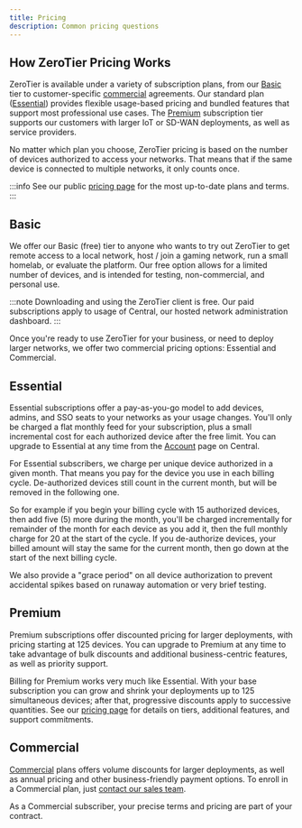```yaml
---
title: Pricing
description: Common pricing questions
---
```


## How ZeroTier Pricing Works

ZeroTier is available under a variety of subscription plans, from our [Basic](#basic) tier to customer-specific [commercial](#commercial) agreements. Our standard plan ([Essential](#essential)) provides flexible usage-based pricing and bundled features that support most professional use cases. The [Premium](#premium) subscription tier supports our customers with larger IoT or SD-WAN deployments, as well as service providers.

No matter which plan you choose, ZeroTier pricing is based on the number of devices authorized to access your networks. That means that if the same device is connected to multiple networks, it only counts once.

:::info
See our public [pricing page](https://www.zerotier.com/pricing/) for the most up-to-date plans and terms.
:::

## Basic

We offer our Basic (free) tier to anyone who wants to try out ZeroTier to get remote access to a local network, host / join a gaming network, run a small homelab, or evaluate the platform. Our free option allows for a limited number of devices, and is intended for testing, non-commercial, and personal use.

:::note
Downloading and using the ZeroTier client is free. Our paid subscriptions apply to usage of Central, our hosted network administration dashboard.
:::

Once you're ready to use ZeroTier for your business, or need to deploy larger networks, we offer two commercial pricing options: Essential and Commercial.

## Essential

Essential subscriptions offer a pay-as-you-go model to add devices, admins, and SSO seats to your networks as your usage changes. You'll only be charged a flat monthly feed for your subscription, plus a small incremental cost for each authorized device after the free limit. You can upgrade to Essential at any time from the [Account](https://my.zerotier.com/account) page on Central.

For Essential subscribers, we charge per unique device authorized in a given month. That means you pay for the device you use in each billing cycle. De-authorized devices still count in the current month, but will be removed in the following one.

So for example if you begin your billing cycle with 15 authorized devices, then add five (5) more during the month, you'll be charged incrementally for remainder of the month for each device as you add it, then the full monthly charge for 20 at the start of the cycle. If you de-authorize devices, your billed amount will stay the same for the current month, then go down at the start of the next billing cycle.

We also provide a "grace period" on all device authorization to prevent accidental spikes based on runaway automation or very brief testing.

## Premium

Premium subscriptions offer discounted pricing for larger deployments, with pricing starting at 125 devices. You can upgrade to Premium at any time to take advantage of bulk discounts and additional business-centric features, as well as priority support.

Billing for Premium works very much like Essential. With your base subscription you can grow and shrink your deployments up to 125 simultaneous devices; after that, progressive discounts apply to successive quantities. See our [pricing page](https://www.zerotier.com/pricing/) for details on tiers, additional features, and support commitments.

## Commercial

[Commercial](#commercial) plans offers volume discounts for larger deployments, as well as annual pricing and other business-friendly payment options. To enroll in a Commercial plan, just [contact our sales team](https://www.zerotier.com/contact).

As a Commercial subscriber, your precise terms and pricing are part of your contract.
